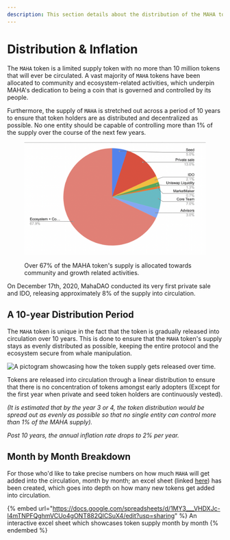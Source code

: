 ```yaml
---
description: This section details about the distribution of the MAHA token over time.
---
```


# Distribution & Inflation

The `MAHA` token is a limited supply token with no more than 10 million tokens that will ever be circulated. A vast majority of `MAHA` tokens have been allocated to community and ecosystem-related activities, which underpin MAHA's dedication to being a coin that is governed and controlled by its people.&#x20;

Furthermore, the supply of `MAHA` is stretched out across a period of 10 years to ensure that token holders are as distributed and decentralized as possible. No one entity should be capable of controlling more than 1% of the supply over the course of the next few years.

<figure><img src="../.gitbook/assets/image.png" alt=""><figcaption><p>Over 67% of the MAHA token's supply is allocated towards community and growth related activities.</p></figcaption></figure>

On December 17th, 2020, MahaDAO conducted its very first private sale and IDO, releasing approximately 8% of the supply into circulation.

## A 10-year Distribution Period

The `MAHA` token is unique in the fact that the token is gradually released into circulation over 10 years. This is done to ensure that the `MAHA` token's supply stays as evenly distributed as possible, keeping the entire protocol and the ecosystem secure from whale manipulation.&#x20;

![A pictogram showcasing how the token supply gets released over time.](https://firebasestorage.googleapis.com/v0/b/gitbook-x-prod.appspot.com/o/spaces%2F-MjczJvfPpF-kD-T8JCr%2Fuploads%2FUIb7wIKBf3zrIj01pRSo%2Ffile.png?alt=media)

Tokens are released into circulation through a linear distribution to ensure that there is no concentration of tokens amongst early adopters (Except for the first year when private and seed token holders are continuously vested).

_(It is estimated that by the year 3 or 4, the token distribution would be spread out as evenly as possible so that no single entity can control more than 1% of the MAHA supply)._

_Post 10 years, the annual inflation rate drops to 2% per year._

## Month by Month Breakdown

For those who'd like to take precise numbers on how much `MAHA` will get added into the circulation, month by month; an excel sheet (linked [here](https://docs.google.com/spreadsheets/d/1MY3\_\_\_VHDXJc-I4mTNPFQghmVCUo4gONT882QlCSuX4/edit?usp=sharing)) has been created, which goes into depth on how many new tokens get added into circulation.

{% embed url="https://docs.google.com/spreadsheets/d/1MY3___VHDXJc-I4mTNPFQghmVCUo4gONT882QlCSuX4/edit?usp=sharing" %}
An interactive excel sheet which showcases token supply month by month
{% endembed %}
